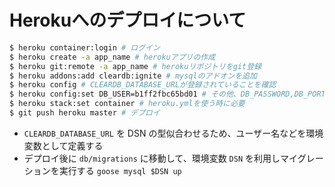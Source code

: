 # Herokuへのデプロイについて

```sh
$ heroku container:login # ログイン
$ heroku create -a app_name # herokuアプリの作成
$ heroku git:remote -a app_name # herokuリポジトリをgit登録
$ heroku addons:add cleardb:ignite # mysqlのアドオンを追加
$ heroku config # CLEARDB_DATABASE_URLが登録されていることを確認
$ heroku config:set DB_USER=b1ff2fbc65bd01 # その他、DB_PASSWORD,DB_PORT,DB_HOST,DB_NAMEも同様
$ heroku stack:set container # heroku.ymlを使う時に必要
$ git push heroku master # デプロイ
```

- `CLEARDB_DATABASE_URL` を DSN の型似合わせるため、ユーザー名などを環境変数として定義する
- デプロイ後に `db/migrations` に移動して、環境変数 `DSN` を利用しマイグレーションを実行する `goose mysql $DSN up`
